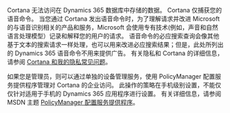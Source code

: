 Cortana 无法访问在 Dynamics 365 数据库中存储的数据。 Cortana 仅捕获您的语音命令。 当您通过 Cortana 发出语音命令时，为了理解请求并改进 Microsoft 的与语音识别相关的产品和服务，Microsoft 会使用专有技术(例如，声音和自然语言处理模型）记录和解释您的用户的请求。 语音命令的必应搜索查询会像其他基于文本的搜索请求一样处理，也可以用来改进必应搜索结果；但是，此处所列出的 Dynamics 365 语音命令不用来提供广告。 有关隐私和 Cortana 的详细信息，请参阅 [Cortana 和我的隐私常见问题](http://www.windowsphone.com/en-us/how-to/wp8/cortana/cortana-and-my-privacy-faq)。  
  
 如果您是管理员，则可以通过单独的设备管理服务，使用 PolicyManager 配置服务提供程序管理对 Cortana 的企业访问。 此操作的策略在手机级别设置，不能仅仅针对适用于手机的 Dynamics 365 应用程序进行设置。 有关详细信息，请参阅 MSDN 主题 [PolicyManager 配置服务提供程序](https://msdn.microsoft.com/library/dn499739.aspx)。
